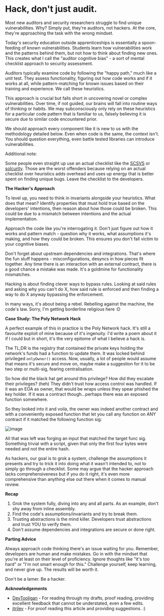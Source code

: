# Hack, don't just audit.

Most new auditors and security researchers struggle to find unique vulnerabilities. Why? Simply put, they're auditors, not hackers. At the core, they're approaching the task with the wrong mindset.

Today's security education outside apprenticeships is essentially a spoon-feeding of known vulnerabilities. Students learn how vulnerabilities work and the patterns behind them, but not how to think about finding new ones. This creates what I call the "auditor cognitive bias" - a sort of mental checklist approach to security assessment.

Auditors typically examine code by following the "happy path," much like a unit test. They assess functionality, figuring out how code works and if it works at all, while pattern-matching for known issues based on their training and experience. We call these heuristics. 

This approach is crucial but falls short in uncovering novel or complex vulnerabilities. Over time, if not guided, our brains will fall into routine ways of thinking or habits. We may subconsciously only rely on these heuristics for a particular code pattern that is familiar to us, falsely believing it is secure due to similar code encountered prior. 

We should approach every component like it is new to us with the methodology detailed below. Even when code is the same, the context isn't. You should question everything, even battle tested libraries can introduce vulnerabilities.

Additional note:

Some people even straight up use an actual checklist like the [SCSVS](https://github.com/ComposableSecurity/SCSVS) or [solcurity](https://github.com/transmissions11/solcurity). Those are the worst offenders because relying on an actual checklist over heuristics adds overhead and uses up energy that is better spent on finding unique bugs. Leave the checklist to the developers.

**The Hacker's Approach**

To level up, you need to think in invariants alongside your heuristics. What does that mean? Identify properties that must hold true based on the developers' intentions, then reason about how those could be broken. This could be due to a mismatch between intentions and the actual implementation.

Approach the code like you're interrogating it. Don't just figure out how it works and pattern match - question why it works, what assumptions it's making, and how they could be broken. This ensures you don't fall victim to your cognitive biases.

Don't forget about upstream dependencies and integrations. That's where the fun stuff happens - misconfigurations, desyncs in how pieces fit together. Any time there is an interaction with an external contract, there is a good chance a mistake was made. It's a goldmine for functionality mismatches.

Hacking is about finding clever ways to bypass rules. Looking at said rules and asking why you can't do X, how said rule is enforced and then finding a way to do X anyway bypassing the enforcement.

In many ways, it's about being a rebel. Rebelling against the machine, the code's law. Sorry, I'm getting borderline religious here :D

**Case Study: The Poly Network Hack**

A perfect example of this in practice is the Poly Network hack. It's still a favourite exploit of mine because of it's ingenuity. I'd write a poem about it if I could but in short, it's the very epitome of what I believe a hack is. 

The TL;DR is the registry that contained the private keys holding the network's funds had a function to update them. It was locked behind privileged `onlyOwner()` access. Now, usually, a lot of people would assume that means it's secure and move on, maybe make a suggestion for it to be two step or multi-sig, fearing centralisation.

So how did the black hat get around this privilege? How did they escalate their privileges? (heh)
They didn't trust how access control was handled. If it was an EOA as owner, that would be wraps unless they spear phished the key holder. If it was a contract though...perhaps there was an exposed function somewhere. 

So they looked into it and voila, the owner was indeed another contract and with a conveniently exposed function that let you call any function on ANY contract if it matched the following function sig:

![image](https://hackmd.io/_uploads/B1iZzxB5R.png)

All that was left was forging an input that matched the target func sig. Something trivial with a script, given that only the first four bytes were needed and not the entire hash.

As hackers, our goal is to grok a system, challenge the assumptions it presents and try to trick it into doing what it wasn't intended to, not to simply go through a checklist. Some may argue that the hacker approach lacks comprehensiveness but if you do it right, it's even more comprehensive than anything else out there when it comes to manual review.

**Recap**

1. Grok the system fully, diving into any and all parts. As an example, don't shy away from inline assembly.
2. Find the code's assumptions/invariants and try to break them.
3. Trusting abstractions is the mind killer. Developers trust abstractions and trust YOU to verify them.
4. Don't assume dependencies and integrations are secure or done right.

**Parting Advice**

Always approach code thinking there's an issue waiting for you. Remember, developers are human and make mistakes. Go in with the mindset that you're at least on their level of proficiency. Ignore thoughts like "it's too hard" or "I'm not smart enough for this." Challenge yourself, keep learning, and never give up. The results will be worth it.

Don't be a lamer. Be a hacker.

**Acknowledgements**

- [DevTooligan](https://x.com/devtooligan/) - For reading through my drafts, proof reading, providing excellent feedback that cannot be understated, even a few edits.
- [jtriley](https://x.com/jtriley_eth) - For proof reading this article and providing suggestions. :)
